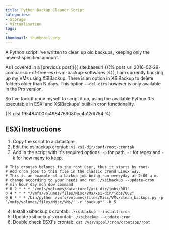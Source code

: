 ```yaml
---
title: Python Backup Cleaner Script
categories:
- Storage
- Virtualisation
tags:
- 
thumbnail: thumbnail.png
---
```


A Python script I've written to clean up old backups, keeping only the newest specified amount.

<!-- more -->

As I covered in a [previous post]({{ site.baseurl }}{% post_url 2016-02-29-comparison-of-free-esxi-vm-backup-softwares %}), I am currently backing up my VMs using XSIBackup. There is an option in XSIBackup to delete folders older than N days. This option `--del-dirs` however is only available in the Pro version.

So I've took it upon myself to script it up, using the available Python 3.5 executable in ESXi and XSIBackups' built-in cron functionality.

{% gist 1954841007c4984769080ec4a12df754 %}

## ESXi Instructions
1. Copy the script to a datastore
2. Edit the xsibackup crontab: `vi xsi-dir/conf/root-crontab`
3. Add in the script with it's required options. `-p` for path, `-r` for regex and `-k` for how many to keep.
  ```
  # This crontab belongs to the root user, thus it starts by root-
  # Add cron jobs to this file in the classic crond Linux way.
  # This is an example of a backup job being run everyday at 2:00 a.m.
  # change according to your needs and run ./xsibackup --update-cron
  # min hour day mon dow command
  # 0 2 * * * "/vmfs/volumes/datastore1/xsi-dir/jobs/001"
  0 4 * * * "/vmfs/volumes/files/Misc/VMs/xsi-dir/jobs/002"
  0 6 * * * /bin/python /vmfs/volumes/files/Misc/VMs/clean_backups.py -p '/vmfs/volumes/files/Misc/VMs/' -r 'backup*' -k 5
  ```
4. Install xsibackup's crontab: `./xsibackup --install-cron`
5. Update xsibackup's crontab: `./xsibackup --update-cron`
6. Double check ESXI's crontab: `cat /var/spool/cron/crontabs/root`
